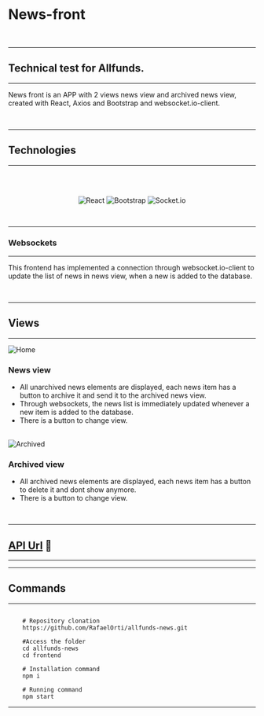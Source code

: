 



# News-front

<br/>

---
## Technical test for Allfunds.
---


News front is an APP with 2 views news view and archived news view, created with React, Axios and Bootstrap and websocket.io-client. 

<br/>



---
## **Technologies**
---

<div align="center">

<br/>
<br/>

![React](https://img.shields.io/badge/react-%2320232a.svg?style=for-the-badge&logo=react&logoColor=%2361DAFB)
![Bootstrap](https://img.shields.io/badge/bootstrap-%23563D7C.svg?style=for-the-badge&logo=bootstrap&logoColor=white)
![Socket.io](https://img.shields.io/badge/Socket.io-black?style=for-the-badge&logo=socket.io&badgeColor=010101)

<br/>

</div>

---
### **Websockets**
---

This frontend has implemented a connection through websocket.io-client to update the list of news in news view, when a new is added to the database. 

<br/>

---
## Views
---

<img src="./src/assets/images/Home.png" alt="Home"/>

### News view



- All unarchived news elements are displayed, each news item has a button to archive it and send it to the archived news view.
- Through websockets, the news list is immediately updated whenever a new item is added to the database.
- There is a button to change view.

<br/>
<img src="./src/assets/images/Archived.png" alt="Archived"/>

### Archived view


- All archived news elements are displayed, each news item has a button to delete it and dont show anymore.
- There is a button to change view.

<br/>



---
## [API Url](https://news-api-allfunds.onrender.com/) 🔗
---


---
## Commands
---
```shell
   
    # Repository clonation
    https://github.com/RafaelOrti/allfunds-news.git

    #Access the folder
    cd allfunds-news
    cd frontend

    # Installation command
    npm i

    # Running command
    npm start

```
---
<br/>



